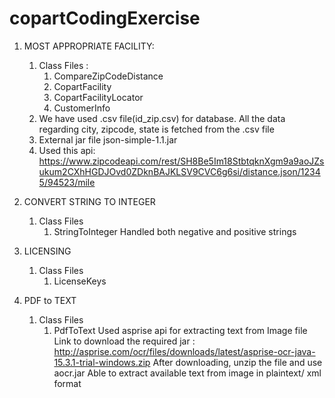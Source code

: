 # copartCodingExercise
1. MOST APPROPRIATE FACILITY:
	1. Class Files : 
		1. CompareZipCodeDistance
		2. CopartFacility
		3. CopartFacilityLocator
		4. CustomerInfo
	2. We have used .csv file(id_zip.csv) for database. All the data regarding city, zipcode, state is fetched from the .csv file
	3. External jar file json-simple-1.1.jar
	4. Used this api: https://www.zipcodeapi.com/rest/SH8Be5Im18StbtqknXgm9a9aoJZsukum2CXhHGDJOvd0ZDknBAJKLSV9CVC6g6si/distance.json/12345/94523/mile


2. CONVERT STRING TO INTEGER
	1. Class Files
		1. StringToInteger
    Handled both negative and positive strings
		
3. LICENSING
	1. Class Files
		1. LicenseKeys
		
4. PDF to TEXT
	1. Class Files
  		1. PdfToText
    Used asprise api for extracting text from Image file
    Link to download the required jar : http://asprise.com/ocr/files/downloads/latest/asprise-ocr-java-15.3.1-trial-windows.zip
    After downloading, unzip the file and use aocr.jar
    Able to extract available text from image in plaintext/ xml format
